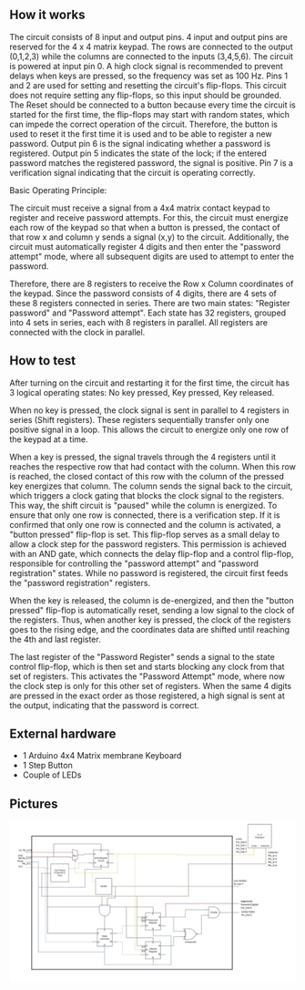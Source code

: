 <!---

This file is used to generate your project datasheet. Please fill in the information below and delete any unused
sections.

You can also include images in this folder and reference them in the markdown. Each image must be less than
512 kb in size, and the combined size of all images must be less than 1 MB.
-->

## How it works
The circuit consists of 8 input and output pins. 4 input and output pins are reserved for the 4 x 4 matrix keypad. The rows are connected to the output (0,1,2,3) while the columns are connected to the inputs (3,4,5,6). The circuit is powered at input pin 0. A high clock signal is recommended to prevent delays when keys are pressed, so the frequency was set as 100 Hz. Pins 1 and 2 are used for setting and resetting the circuit's flip-flops. This circuit does not require setting any flip-flops, so this input should be grounded. The Reset should be connected to a button because every time the circuit is started for the first time, the flip-flops may start with random states, which can impede the correct operation of the circuit. Therefore, the button is used to reset it the first time it is used and to be able to register a new password. Output pin 6 is the signal indicating whether a password is registered. Output pin 5 indicates the state of the lock; if the entered password matches the registered password, the signal is positive. Pin 7 is a verification signal indicating that the circuit is operating correctly.

Basic Operating Principle:

The circuit must receive a signal from a 4x4 matrix contact keypad to register and receive password attempts. For this, the circuit must energize each row of the keypad so that when a button is pressed, the contact of that row x and column y sends a signal (x,y) to the circuit. Additionally, the circuit must automatically register 4 digits and then enter the "password attempt" mode, where all subsequent digits are used to attempt to enter the password.

Therefore, there are 8 registers to receive the Row x Column coordinates of the keypad. Since the password consists of 4 digits, there are 4 sets of these 8 registers connected in series. There are two main states: "Register password" and "Password attempt". Each state has 32 registers, grouped into 4 sets in series, each with 8 registers in parallel. All registers are connected with the clock in parallel.

## How to test

After turning on the circuit and restarting it for the first time, the circuit has 3 logical operating states: No key pressed, Key pressed, Key released.

When no key is pressed, the clock signal is sent in parallel to 4 registers in series (Shift registers). These registers sequentially transfer only one positive signal in a loop. This allows the circuit to energize only one row of the keypad at a time.

When a key is pressed, the signal travels through the 4 registers until it reaches the respective row that had contact with the column. When this row is reached, the closed contact of this row with the column of the pressed key energizes that column. The column sends the signal back to the circuit, which triggers a clock gating that blocks the clock signal to the registers. This way, the shift circuit is "paused" while the column is energized. To ensure that only one row is connected, there is a verification step. If it is confirmed that only one row is connected and the column is activated, a "button pressed" flip-flop is set. This flip-flop serves as a small delay to allow a clock step for the password registers. This permission is achieved with an AND gate, which connects the delay flip-flop and a control flip-flop, responsible for controlling the "password attempt" and "password registration" states. While no password is registered, the circuit first feeds the "password registration" registers.

When the key is released, the column is de-energized, and then the "button pressed" flip-flop is automatically reset, sending a low signal to the clock of the registers. Thus, when another key is pressed, the clock of the registers goes to the rising edge, and the coordinates data are shifted until reaching the 4th and last register.

The last register of the "Password Register" sends a signal to the state control flip-flop, which is then set and starts blocking any clock from that set of registers. This activates the "Password Attempt" mode, where now the clock step is only for this other set of registers. When the same 4 digits are pressed in the exact order as those registered, a high signal is sent at the output, indicating that the password is correct.

## External hardware

- 1 Arduino 4x4 Matrix membrane Keyboard
- 1 Step Button
- Couple of LEDs

## Pictures
![](https://github.com/luisdavikp/tt06-IFSC_Keyboard_Locker/blob/main/Diagram.jpg)
